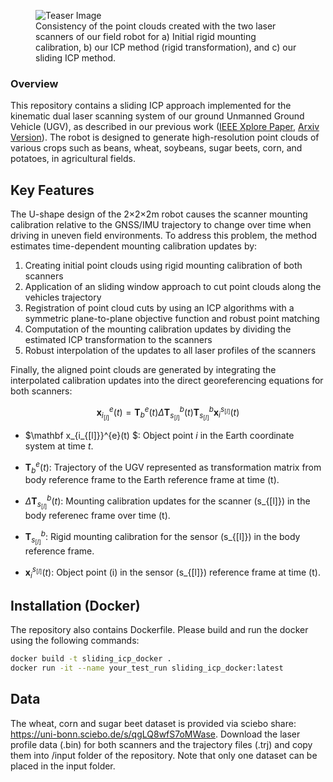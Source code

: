 <figure>
  <img src="./images/teaser.png" alt="Teaser Image">
  <figcaption>Consistency of the point clouds created with the two laser scanners of our field robot for a) Initial rigid mounting calibration, b) our ICP method (rigid transformation), and c) our sliding ICP method.</figcaption>
</figure>


### Overview

This repository contains a sliding ICP approach implemented for the kinematic dual laser scanning system of our ground Unmanned Ground Vehicle (UGV), as described in our previous work ([IEEE Xplore Paper](https://ieeexplore.ieee.org/abstract/document/10302421), [Arxiv Version](https://arxiv.org/pdf/2310.11516)). The robot is designed to generate high-resolution point clouds of various crops such as beans, wheat, soybeans, sugar beets, corn, and potatoes, in agricultural fields.

## Key Features

The U-shape design of the 2×2×2m robot causes the scanner mounting calibration relative to the GNSS/IMU trajectory to change over time when driving in uneven field environments.
To address this problem, the method estimates time-dependent mounting calibration updates by:
1. Creating initial point clouds using rigid mounting calibration of both scanners
2. Application of an sliding window approach to cut point clouds along the vehicles trajectory
3. Registration of point cloud cuts by using an ICP algorithms with a symmetric plane-to-plane objective function and robust point matching
4. Computation of the mounting calibration updates by dividing the estimated ICP transformation to the scanners
5. Robust interpolation of the updates to all laser profiles of the scanners

Finally, the aligned point clouds are generated by integrating the interpolated calibration updates into the direct georeferencing equations for both scanners:

$$
\mathbf x_{i_{[l]}}^{e}(t) = \mathbf T_{b}^{e}(t) \Delta \mathbf T_{s_{[l]}}^b(t) \mathbf T_{s_{[l]}}^b \mathbf x_{i}^{s_{[l]}}(t) 
$$

- $\mathbf x_{i_{[l]}}^{e}(t) $: Object point $i$ in the Earth coordinate system at time $t$.

- $\mathbf{T}_{b}^{e}(t)$: Trajectory of the UGV represented as transformation matrix from body reference frame to the Earth reference frame at time \(t\).

- $\Delta \mathbf{T}_{s_{[l]}}^{b}(t)$: Mounting calibration updates for the scanner \(s_{[l]}\) in the body referenec frame over time \(t\).

- $\mathbf{T}_{s_{[l]}}^{b}$: Rigid mounting calibration for the sensor \(s_{[l]}\) in the body reference frame.

- $\mathbf{x}_{i}^{s_{[l]}}(t)$: Object point \(i\) in the sensor \(s_{[l]}\) reference frame at time \(t\).

## Installation (Docker)

The repository also contains Dockerfile. Please build and run the docker using the following commands:
  ```bash
  docker build -t sliding_icp_docker .
  docker run -it --name your_test_run sliding_icp_docker:latest 
  ```
## Data

The wheat, corn and sugar beet dataset is provided via sciebo share: https://uni-bonn.sciebo.de/s/qgLQ8wfS7oMWase. Download the laser profile data (.bin) for both scanners and the trajectory files (.trj) and copy them into /input folder of the repository. Note that only one dataset can be placed in the input folder. 


